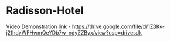 # Radisson-Hotel

 
Video Demonstration link - https://drive.google.com/file/d/1Z3Kk-j2fhdyWFHwmQeYDb7w_ndyZZByx/view?usp=drivesdk
